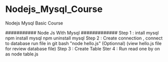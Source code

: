 # Nodejs_Mysql_Course
Nodejs Mysql Basic Course

########### Node Js With Mysql #############
Step 1 : intall mysql 
         npm install mysql
         npm uninstall mysql
Step 2 : Create connection , connect to database
         run file in git bash  "node hello.js" (Optionnal) (view hello.js file for review database file)
Step 3 : Create Table
Ster 4 : Run read one by on as node table.js 
         
